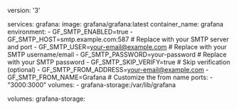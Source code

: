 version: '3'

services:
  grafana:
    image: grafana/grafana:latest
    container_name: grafana
    environment:
      - GF_SMTP_ENABLED=true
      - GF_SMTP_HOST=smtp.example.com:587         # Replace with your SMTP server and port
      - GF_SMTP_USER=your-email@example.com       # Replace with your SMTP username/email
      - GF_SMTP_PASSWORD=your-password            # Replace with your SMTP password
      - GF_SMTP_SKIP_VERIFY=true                  # Skip verification (optional)
      - GF_SMTP_FROM_ADDRESS=your-email@example.com
      - GF_SMTP_FROM_NAME=Grafana                 # Customize the from name
    ports:
      - "3000:3000"
    volumes:
      - grafana-storage:/var/lib/grafana

volumes:
  grafana-storage:
